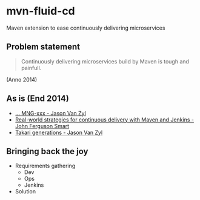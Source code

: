 mvn-fluid-cd
============

Maven extension to ease continuously delivering microservices

## Problem statement

> Continuously delivering microservices build by Maven is tough and painfull. 

(Anno 2014) 



## As is (End 2014)
* [... MNG-xxx - Jason Van Zyl]()
* [Real-world strategies for continuous delivery with Maven and Jenkins - John Ferguson Smart](http://www.slideshare.net/wakaleo/continuous-deliverywithmaven)
* [Takari generations - Jason Van Zyl](http://www.slideshare.net/wakaleo/continuous-deliverywithmaven)


## Bringing back the joy
* Requirements gathering
  * Dev
  * Ops
  * Jenkins
* Solution
